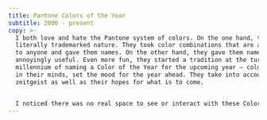 ```yaml
---
title: Pantone Colors of the Year
subtitle: 2000 - present
copy: >-
  I both love and hate the Pantone system of colors. On the one hand, they
  literally trademarked nature. They took color combinations that are available
  to anyone and gave them names. On the other hand, they gave them names! It's
  annoyingly useful. Even more fun, they started a tradition at the turn of the
  millennium of naming a Color of the Year for the upcoming year — colors that,
  in their minds, set the mood for the year ahead. They take into account the
  zeitgeist as well as their hopes for what is to come.


  I noticed there was no real space to see or interact with these Colors of the Year, so I thought it would be a great project for me. I hope you enjoy!
---
```

